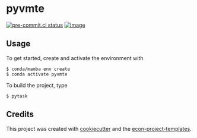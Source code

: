 # pyvmte


[![pre-commit.ci status](https://results.pre-commit.ci/badge/github/buddejul/pyvmte/main.svg)](https://results.pre-commit.ci/latest/github/buddejul/pyvmte/main)
[![image](https://img.shields.io/badge/code%20style-black-000000.svg)](https://github.com/psf/black)

## Usage

To get started, create and activate the environment with

```console
$ conda/mamba env create
$ conda activate pyvmte
```

To build the project, type

```console
$ pytask
```

## Credits

This project was created with [cookiecutter](https://github.com/audreyr/cookiecutter)
and the
[econ-project-templates](https://github.com/OpenSourceEconomics/econ-project-templates).
